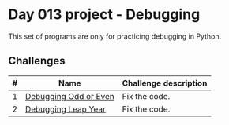 # Day 013 project - Debugging

This set of programs are only for practicing debugging in Python.

## Challenges

| # | Name | Challenge description |
| --- | --- | --- |
| 1 | [Debugging Odd or Even](../challenges/challenge1.py) | Fix the code. |
| 2 | [Debugging Leap Year](../challenges/challenge2.py) | Fix the code. |